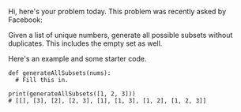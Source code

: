 Hi, here's your problem today. This problem was recently asked by Facebook:

Given a list of unique numbers, generate all possible subsets without duplicates. This includes the empty set as well.

Here's an example and some starter code.
```
def generateAllSubsets(nums):
  # Fill this in.

print(generateAllSubsets([1, 2, 3]))
# [[], [3], [2], [2, 3], [1], [1, 3], [1, 2], [1, 2, 3]]
```
